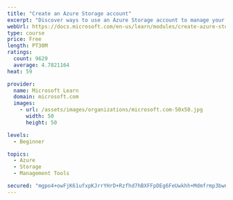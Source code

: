 ```yaml
---
title: "Create an Azure Storage account"
excerpt: "Discover ways to use an Azure Storage account to manage your data for billing, access, and storage location of your blobs, files, queues, and tables."
webUrl: https://docs.microsoft.com/en-us/learn/modules/create-azure-storage-account/
type: course
price: Free
length: PT30M
ratings:
  count: 9629
  average: 4.7821164
heat: 59

provider:
  name: Microsoft Learn
  domain: microsoft.com
  images:
    - url: /assets/images/organizations/microsoft.com-50x50.jpg
      width: 50
      height: 50

levels:
  - Beginner

topics:
  - Azure
  - Storage
  - Management Tools

secured: "mgpo4+owFjK61ufxpKJrrYHrD+Rzfhd7hBXFFpDEg6FeUwkhh+Mdmfrmp3bwnizn/3DUwkWX3+wc9AsvoXNxKaUbbYERmIIXaxQEG3DwRYYeoPvyvC2Q0JSc1XHSrjWfmidkDTEjF3pv03r9qi/A4AjhkVfDu4q6TdTgk6OXTmAWT0qyoWMAQcuGZ8Bg0ZpCZH+n+fQoMvN+z92PmUFmDZaX+w7Gcq+B7myiOW+o+jH6daYsj5WijoESvOUHxOtb6V9lLqGDua9PydvNRWAShLe1Cs+Px9tF8xpKKR8tW1PSUOtjiMeB2BgAr2hqHwh2IdsCAuTXdGOlzDricmlZzNV8ixGM+XEYJgZODEedwg6mPLaLg53k1tDYcrG+IWMtgLVz7nDci6H+g27eX9bLNzbzl408sBR4cRpUSNHha3o=;HbAjUIBS00CFvmwf5DmTiQ=="
---
```


